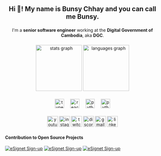 <h2 align="center">Hi 👋! My name is Bunsy Chhay and you can call me Bunsy.</h2>

###

<p align="center">I'm a <strong>senior software engineer</strong> working at the <strong>Digital Government of Cambodia</strong>, aka <strong>DGC</strong>.</p>

###

<div align="center">
  <img src="https://github-readme-stats.vercel.app/api?username=bunsy-0900&hide_title=false&hide_rank=false&show_icons=true&include_all_commits=true&count_private=true&disable_animations=false&theme=dracula&locale=en&hide_border=false" height="150" alt="stats graph"  />
  <img src="https://github-readme-stats.vercel.app/api/top-langs?username=bunsy-0900&size_weight=0.5&count_weight=0.5&locale=en&hide_title=false&layout=compact&card_width=320&langs_count=10&theme=dracula&hide_border=false&hide=html" height="150" alt="languages graph"  />
</div>

###

<div align="center">
  <img src="https://cdn.jsdelivr.net/gh/devicons/devicon/icons/typescript/typescript-original.svg" height="30" alt="typescript logo"  />
  <img width="12" />
  <img src="https://cdn.jsdelivr.net/gh/devicons/devicon/icons/react/react-original.svg" height="30" alt="react logo"  />
  <img width="12" />
  <img src="https://cdn.jsdelivr.net/gh/devicons/devicon/icons/python/python-original.svg" height="30" alt="python logo"  />
  <img width="12" />
  <img src="https://cdn.jsdelivr.net/gh/devicons/devicon/icons/java/java-original.svg" height="30" alt="python logo"  />
</div>

###

<div align="center">
  <img src="https://img.shields.io/static/v1?message=Youtube&logo=youtube&label=&color=FF0000&logoColor=white&labelColor=&style=for-the-badge" height="35" alt="youtube logo"  />
  <img src="https://img.shields.io/static/v1?message=Instagram&logo=instagram&label=&color=E4405F&logoColor=white&labelColor=&style=for-the-badge" height="35" alt="instagram logo"  />
  <img src="https://img.shields.io/static/v1?message=Twitch&logo=twitch&label=&color=9146FF&logoColor=white&labelColor=&style=for-the-badge" height="35" alt="twitch logo"  />
  <img src="https://img.shields.io/static/v1?message=Discord&logo=discord&label=&color=7289DA&logoColor=white&labelColor=&style=for-the-badge" height="35" alt="discord logo"  />
  <img src="https://img.shields.io/static/v1?message=Gmail&logo=gmail&label=&color=D14836&logoColor=white&labelColor=&style=for-the-badge" height="35" alt="gmail logo"  />
  <img src="https://img.shields.io/static/v1?message=LinkedIn&logo=linkedin&label=&color=0077B5&logoColor=white&labelColor=&style=for-the-badge" height="35" alt="linkedin logo"  />
</div>

###

<h4>Contribution to Open Source Projects</h4>

[![eSignet Sign-up](https://github-readme-stats.vercel.app/api/pin/?username=bunsy-0900&repo=esignet-signup&show_owner=true)](https://github.com/bunsy-0900/esignet-signup)
[![eSignet Sign-up](https://github-readme-stats.vercel.app/api/pin/?username=bunsy-0900&repo=mosip-config&show_owner=true)](https://github.com/bunsy-0900/mosip-config)
[![eSignet Sign-up](https://github-readme-stats.vercel.app/api/pin/?username=bunsy-0900&repo=artifactory-ref-impl&show_owner=true)](https://github.com/bunsy-0900/artifactory-ref-impl)
###
